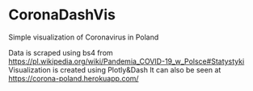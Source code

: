 # CoronaDashVis

Simple visualization of Coronavirus in Poland

Data is scraped using bs4 from https://pl.wikipedia.org/wiki/Pandemia_COVID-19_w_Polsce#Statystyki
Visualization is created using Plotly&Dash
It can also be seen at https://corona-poland.herokuapp.com/

